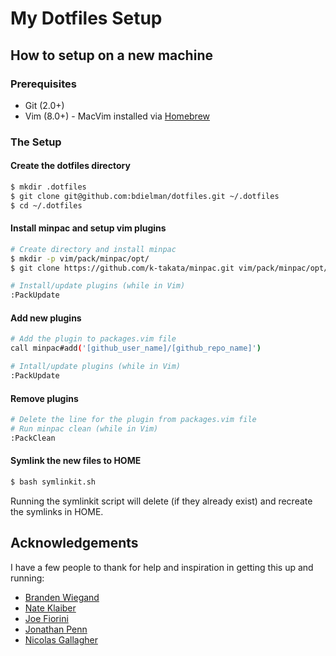 # My Dotfiles Setup

## How to setup on a new machine

### Prerequisites

* Git (2.0+)
* Vim (8.0+) - MacVim installed via [Homebrew](https://brew.sh)

### The Setup

#### Create the dotfiles directory

```bash
$ mkdir .dotfiles
$ git clone git@github.com:bdielman/dotfiles.git ~/.dotfiles
$ cd ~/.dotfiles
```

#### Install minpac and setup vim plugins

```bash
# Create directory and install minpac
$ mkdir -p vim/pack/minpac/opt/
$ git clone https://github.com/k-takata/minpac.git vim/pack/minpac/opt/minpac

# Install/update plugins (while in Vim)
:PackUpdate
```

#### Add new plugins

```bash
# Add the plugin to packages.vim file
call minpac#add('[github_user_name]/[github_repo_name]')

# Intall/update plugins (while in Vim)
:PackUpdate
```

#### Remove plugins

```bash
# Delete the line for the plugin from packages.vim file
# Run minpac clean (while in Vim)
:PackClean
```

#### Symlink the new files to HOME

```bash
$ bash symlinkit.sh
```

Running the symlinkit script will delete (if they already exist) and recreate the symlinks in HOME.

## Acknowledgements

I have a few people to thank for help and inspiration in getting this up and running:

* [Branden Wiegand](https://github.com/wiegand)
* [Nate Klaiber](https://github.com/nateklaiber)
* [Joe Fiorini](https://github.com/joefiorini)
* [Jonathan Penn](https://github.com/jonathanpenn)
* [Nicolas Gallagher](https://github.com/necolas)
